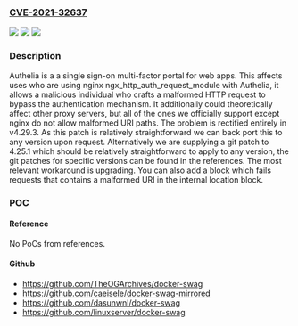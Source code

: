### [CVE-2021-32637](https://cve.mitre.org/cgi-bin/cvename.cgi?name=CVE-2021-32637)
![](https://img.shields.io/static/v1?label=Product&message=authelia&color=blue)
![](https://img.shields.io/static/v1?label=Version&message=n%2Fa&color=blue)
![](https://img.shields.io/static/v1?label=Vulnerability&message=CWE-287%3A%20Improper%20Authentication&color=brighgreen)

### Description

Authelia is a a single sign-on multi-factor portal for web apps. This affects uses who are using nginx ngx_http_auth_request_module with Authelia, it allows a malicious individual who crafts a malformed HTTP request to bypass the authentication mechanism. It additionally could theoretically affect other proxy servers, but all of the ones we officially support except nginx do not allow malformed URI paths. The problem is rectified entirely in v4.29.3. As this patch is relatively straightforward we can back port this to any version upon request. Alternatively we are supplying a git patch to 4.25.1 which should be relatively straightforward to apply to any version, the git patches for specific versions can be found in the references. The most relevant workaround is upgrading. You can also add a block which fails requests that contains a malformed URI in the internal location block.

### POC

#### Reference
No PoCs from references.

#### Github
- https://github.com/TheOGArchives/docker-swag
- https://github.com/caeisele/docker-swag-mirrored
- https://github.com/dasunwnl/docker-swag
- https://github.com/linuxserver/docker-swag

